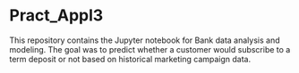 # Pract_Appl3
This repository contains the Jupyter notebook for Bank data analysis and modeling. The goal was to predict whether a customer would subscribe to a term deposit or not based on historical marketing campaign data. 
